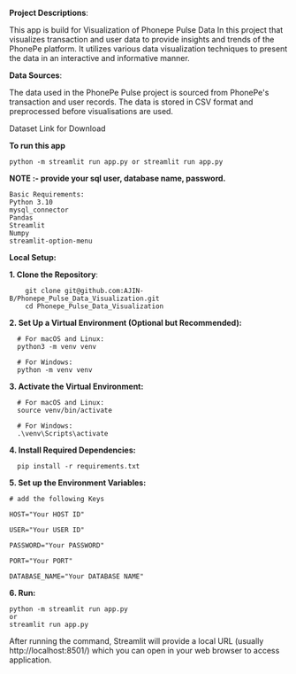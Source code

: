**Project Descriptions**:

This app is build for Visualization of Phonepe Pulse Data
In this project that visualizes transaction and user data to provide insights and trends of the PhonePe platform. It utilizes various data visualization techniques to present the data in an interactive and informative manner.

**Data Sources**:

The data used in the PhonePe Pulse project is sourced from PhonePe's transaction and user records. The data is stored in CSV format and preprocessed before visualisations are used.

Dataset Link for Download

**To run this app**

    python -m streamlit run app.py or streamlit run app.py

**NOTE :- provide your sql user, database name, password.**

    Basic Requirements:
    Python 3.10
    mysql_connector
    Pandas
    Streamlit
    Numpy
    streamlit-option-menu

**Local Setup:**

**1. Clone the Repository**:

        git clone git@github.com:AJIN-B/Phonepe_Pulse_Data_Visualization.git
        cd Phonepe_Pulse_Data_Visualization
   
**2. Set Up a Virtual Environment (Optional but Recommended):**

      # For macOS and Linux:
      python3 -m venv venv

      # For Windows:
      python -m venv venv
      
**3. Activate the Virtual Environment:**

      # For macOS and Linux:
      source venv/bin/activate

      # For Windows:
      .\venv\Scripts\activate
      
**4. Install Required Dependencies:**

      pip install -r requirements.txt
      
**5. Set up the Environment Variables:**

    # add the following Keys

    HOST="Your HOST ID"
    
    USER="Your USER ID"
    
    PASSWORD="Your PASSWORD"
    
    PORT="Your PORT"
    
    DATABASE_NAME="Your DATABASE NAME"
    
**6. Run:**

    python -m streamlit run app.py 
    or 
    streamlit run app.py
    
After running the command, Streamlit will provide a local URL (usually http://localhost:8501/) which you can open in your web browser to access application.
